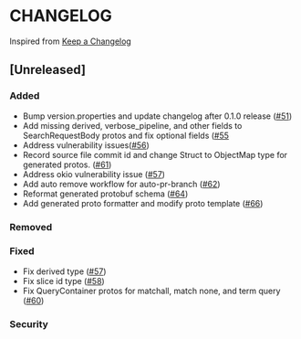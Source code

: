# CHANGELOG

Inspired from [Keep a Changelog](https://keepachangelog.com/en/1.0.0/)

## [Unreleased]
### Added
- Bump version.properties and update changelog after 0.1.0 release  ([#51](https://github.com/opensearch-project/opensearch-protobufs/pull/51))
- Add missing derived, verbose_pipeline, and other fields to SearchRequestBody protos and fix optional fields ([#55](https://github.com/opensearch-project/opensearch-protobufs/pull/55)
- Address vulnerability issues([#56](https://github.com/opensearch-project/opensearch-protobufs/pull/56/))
- Record source file commit id and change Struct to ObjectMap type for generated protos. ([#61](https://github.com/opensearch-project/opensearch-protobufs/pull/61))
- Address okio vulnerability issue ([#57](https://github.com/opensearch-project/opensearch-protobufs/pull/57/))
- Add auto remove workflow for auto-pr-branch ([#62](https://github.com/opensearch-project/opensearch-protobufs/pull/62))
- Reformat generated protobuf schema ([#64](https://github.com/opensearch-project/opensearch-protobufs/pull/64))
- Add generated proto formatter and modify proto template ([#66](https://github.com/opensearch-project/opensearch-protobufs/pull/66))
### Removed

### Fixed
- Fix derived type ([#57](https://github.com/opensearch-project/opensearch-protobufs/pull/57))
- Fix slice id type ([#58](https://github.com/opensearch-project/opensearch-protobufs/pull/58))
- Fix QueryContainer protos for matchall, match none, and term query ([#60](https://github.com/opensearch-project/opensearch-protobufs/pull/60))

### Security
